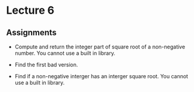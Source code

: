 # Lecture 6

## Assignments

- Compute and return the integer part of square root of a non-negative number. You cannot use a built in library.

- Find the first bad version.

- Find if a non-negative interger has an interger square root. You cannot use a built in library.
